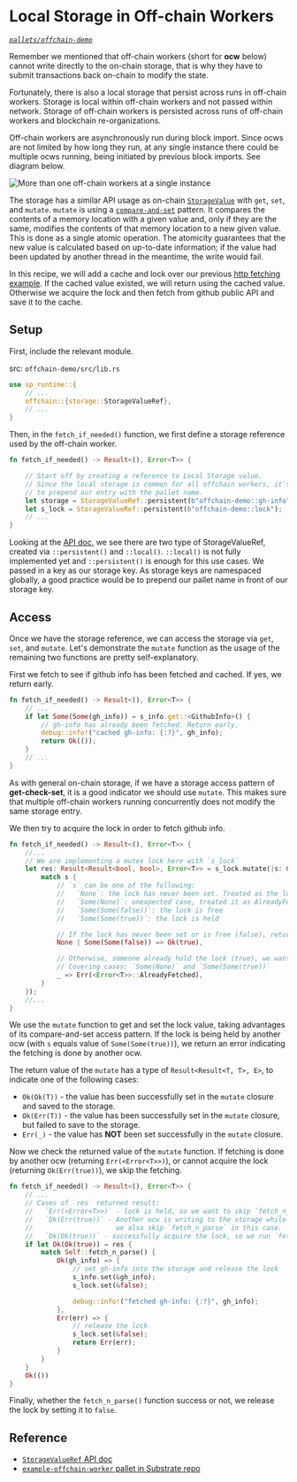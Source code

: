 # Local Storage in Off-chain Workers

<!-- markdown-link-check-disable-next-line -->
_[`pallets/offchain-demo`](https://github.com/substrate-developer-hub/recipes/tree/master/pallets/offchain-demo)_

Remember we mentioned that off-chain workers (short for **ocw** below) cannot write directly to the
on-chain storage, that is why they have to submit transactions back on-chain to modify the state.

Fortunately, there is also a local storage that persist across runs in off-chain workers. Storage is
local within off-chain workers and not passed within network. Storage of off-chain workers is
persisted across runs of off-chain workers and blockchain re-organizations.

Off-chain workers are asynchronously run during block import. Since ocws are not limited by how long
they run, at any single instance there could be multiple ocws running, being initiated by previous
block imports. See diagram below.

![More than one off-chain workers at a single instance](/img/multiple-ocws.png)

The storage has a similar API usage as on-chain
[`StorageValue`](/2-appetizers/2-storage-values.html) with `get`, `set`, and `mutate`. `mutate` is
using a [`compare-and-set`](https://en.wikipedia.org/wiki/Compare-and-swap) pattern. It compares the
contents of a memory location with a given value and, only if they are the same, modifies the
contents of that memory location to a new given value. This is done as a single atomic operation.
The atomicity guarantees that the new value is calculated based on up-to-date information; if the
value had been updated by another thread in the meantime, the write would fail.

In this recipe, we will add a cache and lock over our previous
[http fetching example](./http-json.html). If the cached value existed, we will return using the
cached value. Otherwise we acquire the lock and then fetch from github public API and save it to the
cache.

## Setup

First, include the relevant module.

src: `offchain-demo/src/lib.rs`

```rust
use sp_runtime::{
	// ...
	offchain::{storage::StorageValueRef},
	// ...
}
```

Then, in the `fetch_if_needed()` function, we first define a storage reference used by the off-chain
worker.

```rust
fn fetch_if_needed() -> Result<(), Error<T>> {

	// Start off by creating a reference to Local Storage value.
	// Since the local storage is common for all offchain workers, it's a good practice
	// to prepend our entry with the pallet name.
	let storage = StorageValueRef::persistent(b"offchain-demo::gh-info");
	let s_lock = StorageValueRef::persistent(b"offchain-demo::lock");
	// ...
}
```

Looking at the
[API doc](https://crates.parity.io/sp_runtime/offchain/storage/struct.StorageValueRef.html), we see
there are two type of StorageValueRef, created via `::persistent()` and `::local()`. `::local()` is
not fully implemented yet and `::persistent()` is enough for this use cases. We passed in a key as
our storage key. As storage keys are namespaced globally, a good practice would be to prepend our
pallet name in front of our storage key.

## Access

Once we have the storage reference, we can access the storage via `get`, `set`, and `mutate`. Let's
demonstrate the `mutate` function as the usage of the remaining two functions are pretty
self-explanatory.

First we fetch to see if github info has been fetched and cached. If yes, we return early.

```rust
fn fetch_if_needed() -> Result<(), Error<T>> {
	// ...
	if let Some(Some(gh_info)) = s_info.get::<GithubInfo>() {
		// gh-info has already been fetched. Return early.
		debug::info!("cached gh-info: {:?}", gh_info);
		return Ok(());
	}
	// ...
}
```

As with general on-chain storage, if we have a storage access pattern of **get-check-set**, it is a
good indicator we should use `mutate`. This makes sure that multiple off-chain workers running
concurrently does not modify the same storage entry.

We then try to acquire the lock in order to fetch github info.

```rust
fn fetch_if_needed() -> Result<(), Error<T>> {
	//...
	// We are implementing a mutex lock here with `s_lock`
	let res: Result<Result<bool, bool>, Error<T>> = s_lock.mutate(|s: Option<Option<bool>>| {
		match s {
			// `s` can be one of the following:
			//   `None`: the lock has never been set. Treated as the lock is free
			//   `Some(None)`: unexpected case, treated it as AlreadyFetch
			//   `Some(Some(false))`: the lock is free
			//   `Some(Some(true))`: the lock is held

			// If the lock has never been set or is free (false), return true to execute `fetch_n_parse`
			None | Some(Some(false)) => Ok(true),

			// Otherwise, someone already hold the lock (true), we want to skip `fetch_n_parse`.
			// Covering cases: `Some(None)` and `Some(Some(true))`
			_ => Err(<Error<T>>::AlreadyFetched),
		}
	});
	//...
}
```

We use the `mutate` function to get and set the lock value, taking advantages of its compare-and-set
access pattern. If the lock is being held by another ocw (with `s` equals value of
`Some(Some(true))`), we return an error indicating the fetching is done by another ocw.

The return value of the `mutate` has a type of `Result<Result<T, T>, E>`, to indicate one of the
following cases:

-   `Ok(Ok(T))` - the value has been successfully set in the `mutate` closure and saved to the
    storage.
-   `Ok(Err(T))` - the value has been successfully set in the `mutate` closure, but failed to save
    to the storage.
-   `Err(_)` - the value has **NOT** been set successfully in the `mutate` closure.

Now we check the returned value of the `mutate` function. If fetching is done by another ocw
(returning `Err(<Error<T>>)`), or cannot acquire the lock (returning `Ok(Err(true))`), we skip the
fetching.

```rust
fn fetch_if_needed() -> Result<(), Error<T>> {
	// ...
	// Cases of `res` returned result:
	//   `Err(<Error<T>>)` - lock is held, so we want to skip `fetch_n_parse` function.
	//   `Ok(Err(true))` - Another ocw is writing to the storage while we set it,
	//                     we also skip `fetch_n_parse` in this case.
	//   `Ok(Ok(true))` - successfully acquire the lock, so we run `fetch_n_parse`
	if let Ok(Ok(true)) = res {
		match Self::fetch_n_parse() {
			Ok(gh_info) => {
				// set gh-info into the storage and release the lock
				s_info.set(&gh_info);
				s_lock.set(&false);

				debug::info!("fetched gh-info: {:?}", gh_info);
			},
			Err(err) => {
				// release the lock
				s_lock.set(&false);
				return Err(err);
			}
		}
	}
	Ok(())
}
```

Finally, whether the `fetch_n_parse()` function success or not, we release the lock by setting it to
`false`.

## Reference

-   [`StorageValueRef` API doc](https://crates.parity.io/sp_runtime/offchain/storage/struct.StorageValueRef.html)
-   [`example-offchain-worker` pallet in Substrate repo](https://github.com/paritytech/substrate/tree/master/frame/example-offchain-worker)
